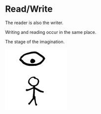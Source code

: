 # Read/Write

The reader is also the writer.

Writing and reading occur in the same place.

The stage of the imagination.


<img src="./writer-reader.gif" alt="drawing" style="width:200px;"/>